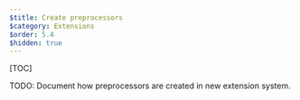 ```yaml
---
$title: Create preprocessors
$category: Extensions
$order: 5.4
$hidden: true
---
```

[TOC]

TODO: Document how preprocessors are created in new extension system.
